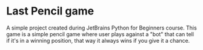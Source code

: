 # Last Pencil game
A simple project created during JetBrains Python for Beginners course.
This game is a simple pencil game where user plays against a "bot" that can tell if it's in a winning position, that way it always wins if you give it a chance. 